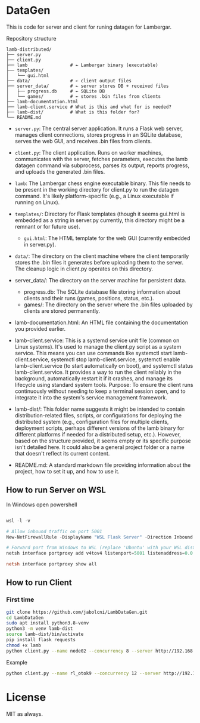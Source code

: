 # DataGen

This is code for server and client for runing datagen for Lambergar.

Repository structure

```text
lamb-distributed/
├── server.py
├── client.py
├── lamb                # ← Lambergar binary (executable)
├── templates/
│   └── gui.html
├── data/               # ← client output files
├── server_data/        # ← server stores DB + received files
│   ├── progress.db     # ← SQLite DB
│   └── games/          # ← stores .bin files from clients
├── lamb-documentation.html
├── lamb-client.service # What is this and what for is needed?
├── lamb-dist/          # What is this folder for?
└── README.md
```

- `server.py`: The central server application. It runs a Flask web server, manages client connections, stores progress in an SQLite database, serves the web GUI, and receives .bin files from clients.
- `client.py`: The client application. Runs on worker machines, communicates with the server, fetches parameters, executes the lamb datagen command via subprocess, parses its output, reports progress, and uploads the generated .bin files.
- `lamb`: The Lambergar chess engine executable binary. This file needs to be present in the working directory for client.py to run the datagen command. It's likely platform-specific (e.g., a Linux executable if running on Linux).
- `templates/`: Directory for Flask templates (though it seems gui.html is embedded as a string in server.py currently, this directory might be a remnant or for future use).
    - `gui.html`: The HTML template for the web GUI (currently embedded in server.py).
         
- `data/`: The directory on the client machine where the client temporarily stores the .bin files it generates before uploading them to the server. The cleanup logic in client.py operates on this directory.
- server_data/: The directory on the server machine for persistent data.
    - progress.db: The SQLite database file storing information about clients and their runs (games, positions, status, etc.).
    - games/: The directory on the server where the .bin files uploaded by clients are stored permanently.
         
- lamb-documentation.html: An HTML file containing the documentation you provided earlier.
- lamb-client.service: This is a systemd service unit file (common on Linux systems). It's used to manage the client.py script as a system service. This means you can use commands like systemctl start lamb-client.service, systemctl stop lamb-client.service, systemctl enable lamb-client.service (to start automatically on boot), and systemctl status lamb-client.service. It provides a way to run the client reliably in the background, automatically restart it if it crashes, and manage its lifecycle using standard system tools.
Purpose: To ensure the client runs continuously without needing to keep a terminal session open, and to integrate it into the system's service management framework.
         
- lamb-dist/: This folder name suggests it might be intended to contain distribution-related files, scripts, or configurations for deploying the distributed system (e.g., configuration files for multiple clients, deployment scripts, perhaps different versions of the lamb binary for different platforms if needed for a distributed setup, etc.). However, based on the structure provided, it seems empty or its specific purpose isn't detailed here. It could also be a general project folder or a name that doesn't reflect its current content.
- README.md: A standard markdown file providing information about the project, how to set it up, and how to use it.
     


## How to run Server on WSL

In Windows open powershell

```powershell

wsl -l -v

# Allow inbound traffic on port 5001
New-NetFirewallRule -DisplayName "WSL Flask Server" -Direction Inbound -LocalPort 5001 -Protocol TCP -Action Allow

# Forward port from Windows to WSL (replace 'Ubuntu' with your WSL distro name)
netsh interface portproxy add v4tov4 listenport=5001 listenaddress=0.0.0.0 connectport=5001 connectaddress=172.29.99.188

netsh interface portproxy show all
```

## How to run Client

### First time

```bash
git clone https://github.com/jabolcni/LambDataGen.git
cd LambDataGen
sudo apt install python3.8-venv
python3 -m venv lamb-dist
source lamb-dist/bin/activate
pip install flask requests
chmod +x lamb
python client.py --name node02 --concurrency 8 --server http://192.168.65.97:5001
```

Example
```bash
python client.py --name rl_otok9 --concurrency 12 --server http://192.168.65.97:5001
```

# License

MIT as always.
